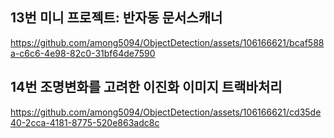 
## 13번 미니 프로젝트: 반자동 문서스캐너

https://github.com/among5094/ObjectDetection/assets/106166621/bcaf588a-c6c6-4e98-82c0-31bf64de7590

## 14번 조명변화를 고려한 이진화 이미지 트랙바처리

https://github.com/among5094/ObjectDetection/assets/106166621/cd35de40-2cca-4181-8775-520e863adc8c

